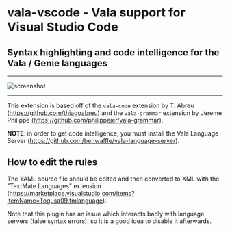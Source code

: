 # vala-vscode - Vala support for Visual Studio Code

## Syntax highlighting and code intelligence for the Vala / Genie languages

---

![screenshot](https://github.com/vala-lang/vala-vscode/raw/HEAD/images/vls-vscode.png)

---

This extension is based off of the `vala-code` extension by T. Abreu (https://github.com/thiagoabreu) and the `vala-grammar` extension by Jereme Philippe (https://github.com/philippejer/vala-grammar).

**NOTE**: in order to get code intelligence, you must install the Vala Language Server (https://github.com/benwaffle/vala-language-server).

## How to edit the rules

The YAML source file should be edited and then converted to XML with the "TextMate Languages" extension (https://marketplace.visualstudio.com/items?itemName=Togusa09.tmlanguage).

Note that this plugin has an issue which interacts badly with language servers (false syntax errors), so it is a good idea to disable it afterwards.
